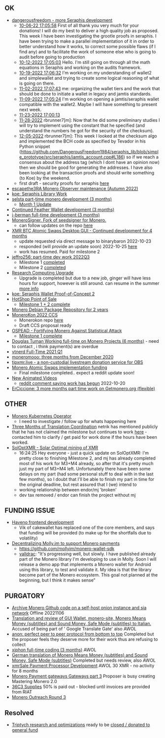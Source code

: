 ## OK
- [dangerousfreedom - more Seraphis development](https://ccs.getmonero.org/proposals/dangerousfreedom-Seraphis-audit-and-wallet.html)    
    - [10-06-22 17:05:58](https://github.com/monero-project/meta/issues/739#issuecomment-1270463283) <dangerousfreedom> First of all thank you very much for your donations! I will do my best to deliver a high quality job as proposed. This week I have been investigating the grootle proofs in seraphis. I have been trying to make a parallel implementation of it in order to better understand how it works, to correct some possible flaws (if I find any) and to facilitate the work of someone else who is going to audit before going to production
    - [10-12-2022 17:05:03](https://github.com/monero-project/meta/issues/740#issuecomment-1276549475) <dangerousfreedom> Hello. I'm still going on through all the math equations in Seraphis and working on the audits framework.
    - [10-19-2022 17:06:32](https://github.com/monero-project/meta/issues/743#issuecomment-1284379262) <dangerousfreedom> I'm working on my understanding of wallet2 and simplewallet and trying to create some logical reasoning of what is going on there.
    - [11-02-2022 17:07:43](https://github.com/monero-project/meta/issues/748#issuecomment-1301026349) <dangerousfreedom> me: organizing the wallet tiers and the work that should be done to initiate a wallet in legacy and jamtis standards.
    - [11-09-2022 17:05:24](https://github.com/monero-project/meta/issues/750#issuecomment-1309172744) <dangerousfreedom> I'm working on opening a jamtis/seraphis wallet compatible with the wallet2. Maybe I will have something to present next week.
    - [11-23-2022 17:00:13](https://libera.ems.host/_matrix/media/v3/download/libera.chat/ff9f9e2f3a12a791227ab1c48a8169162e0898f5)
    - [11-28-2022](https://github.com/monero-project/meta/issues/758#issuecomment-1329594860) <dangerousfreedom> rbrunner7[m]: Now that he did some preliminary studies I will try to implement using the constant that he specified (and understand the numbers he got for the security of the checksum).
    - [12-05-2022](https://github.com/monero-project/meta/issues/762#issuecomment-1338007193)<dangerousfreedom> rbrunner7[m]: This week I looked at the checksum algo and implemented the BCH code as specified by Tevador in his Python snippet (https://github.com/DangerousFreedom1984/seraphis_lib/blob/simple_prototype/src/seraphis/jamtis_account.cpp#L186) so if we reach a consensus about the address tag (which I dont have an opinion now) then we should be good for generating the addresses. I have also been looking at the transaction proofs and should write something (to Koe) by the weekend.
    - first draft - security proofs for seraphis [here](https://github.com/seraphis-migration/wallet3/issues/42)
- [escapethe3RA Monero Observer maintenance (Autumn 2022)](https://ccs.getmonero.org/proposals/escapethe3ra-monero-observer-maintenance-autumn-2022.html) 
- [koe: Seraphis Library Work](https://ccs.getmonero.org/proposals/seraphis-library-work.html)    
- [selsta part-time monero development (3 months)](https://ccs.getmonero.org/proposals/selsta-7.html)   
    - [Month 1 Update](https://repo.getmonero.org/monero-project/ccs-proposals/-/merge_requests/354#note_19807)
- [Continued Feather Wallet development (3 months)](https://ccs.getmonero.org/proposals/tobtoht-feather-dev-2022-1.html)    
- [j-berman full-time development (3 months)](https://ccs.getmonero.org/proposals/j-berman-3months-full-time-4.html)    
- [MoneroSigner. Fork of seedsigner for Monero.](https://ccs.getmonero.org/proposals/MoneroSigner.html) 
    - can follow updates on the repo [here](https://github.com/Monero-HackerIndustrial)   
- [XMR BTC Atomic Swaps Desktop GUI - Continued development for 4 months](https://ccs.getmonero.org/proposals/unstoppableswap-gui-2.html)  
  - update requested via direct message to binarybaron 2022-10-23  
  - responded (will provide an update soon) 2022-10-25 [here](https://repo.getmonero.org/monero-project/ccs-proposals/-/merge_requests/321#note_19187)
  - work has resumed. Paid for milestone 2
- [jeffro256: part-time dev work 2022Q3](https://ccs.getmonero.org/proposals/jeffro256-part-time-2022-q3.html)    
    - Milestone 1 [completed](https://repo.getmonero.org/monero-project/ccs-proposals/-/merge_requests/319#note_18761)
    - Milestone 2 [completed](https://repo.getmonero.org/monero-project/ccs-proposals/-/merge_requests/319#note_19590)
- [Research Computing Upgrade](https://ccs.getmonero.org/proposals/gingeropolous_zenith_storage.html) 
    - Upgrade is completed but due to a new job, ginger will have less hours for support, however is still around. can resume in the summer [more info](https://repo.getmonero.org/monero-project/ccs-proposals/-/merge_requests/317#note_19434)
- [koe: Seraphis Wallet Proof-of-Concept 2](https://ccs.getmonero.org/proposals/seraphis-wallet-poc-2.html)    
- [HotShop Point of Sale](https://ccs.getmonero.org/proposals/cryptogrampy-hotshop-dev.html)  
    - [Milestone 1 + 2 complete](https://repo.getmonero.org/monero-project/ccs-proposals/-/merge_requests/307#note_16613)
- [Monero Debian Package Repository for 2 years](https://ccs.getmonero.org/proposals/adrelanos-debian-package.html)    
- [MoneroKon 2022 CCS](https://ccs.getmonero.org/proposals/MoneroKon-2022-CCS.html)  
    - Monerokon repo [here](https://github.com/MoneroKon)
    - Draft CCS proposal ready
- [OSPEAD - Fortifying Monero Against Statistical Attack](https://ccs.getmonero.org/proposals/Rucknium-OSPEAD-Fortifying-Monero-Against-Statistical-Attack.html)    
    - [Milestone 1 complete](https://repo.getmonero.org/monero-project/ccs-proposals/-/merge_requests/255#note_18750)
- [Douglas Tuman Working full-time on Monero Projects (6 months)](https://ccs.getmonero.org/proposals/DTuman_6months_full-time_on_monero-projects.html) - need to contact , i think payment(s) are overdue       
- [vtnerd Full-Time 2021 Q1](https://ccs.getmonero.org/proposals/vtnerd-2021-q1.html)    
- [moneromooo: three months from December 2020](https://ccs.getmonero.org/proposals/mooo-2020-12.html)    
- [tipxmr.live - a non-custodial livestream donation service for OBS](https://ccs.getmonero.org/proposals/tipxmr.live.html)    
- [Monero Atomic Swaps implementation funding](https://ccs.getmonero.org/proposals/h4sh3d-atomic-swap-implementation.html) 
    - Final milestone completed.. expect a reddit update soon!   
- [New Animated Videos](https://ccs.getmonero.org/proposals/savandra-videos-for-monero.html)   
    - [reddit comment saying work has begun](https://www.reddit.com/r/Monero/comments/xgqfdd/monero_youtube_channel_video_about_p2pool/) 2022-10-20
- [ErCiccione: 3 more months part time work on Getmonero.org (flexible)](https://ccs.getmonero.org/proposals/erciccione-website7.html) 

## OTHER
- [Monero Kubernetes Operator](https://ccs.getmonero.org/proposals/utxobr-monero-k8s-operator.html)    
    - I need to investigate / follow up for whats happening here
- [Three Months of Translation Coordination](https://ccs.getmonero.org/proposals/netrik-translation-coordination-2.html) netrik has mentioned publicly that he has not claimed the milestone but continues to work [here](https://www.reddit.com/r/Monero/comments/x7bmzq/comment/io3c6wp/?utm_source=share&utm_medium=web2x&context=3) - contacted him to clarify / get paid for work done if the hours have been worked.
- [SolOptXMR - Solar Optimal mining of XMR](https://ccs.getmonero.org/proposals/soloptxmr-mj-endor-2022.html) 
    - 16:24:25 <merope> Hey everyone - just a quick update on SolOptXMR: I'm pretty close to finishing Milestone 2,
and mj has already completed most of his work for M3+M4 already, so after that it's pretty much just my part
of M3+M4 left. Unfortunately there have been some delays on my part (had some personal stuff to deal with in
the last few months), so I doubt that I'll be able to finish my part in time for the original deadline, but
rest assured that I (we) intend to
    - working relationship between endor/mj 'broken'
    - dev tax removed / endor can finish the project without mj
## FUNDING ISSUE
- [Haveno frontend development](https://ccs.getmonero.org/proposals/haveno-frontend.html)     
    - Vik of cakewallet has replaced one of the core members, and says that funding will be provided (to make up for the shortfalls due to volatility)
- [Decentralizing Molly.im to support Monero payments](https://ccs.getmonero.org/proposals/vd-molly-payments-stage1.html)  
    - https://github.com/mollyim/monero-wallet-sdk
    - [valldrac](https://libera.monerologs.net/monero-community/20221202#c171460): "It's progressing well, but slowly. I have published already part of the Monero library I'm developing to use in Molly. Soon I will release a demo app that implements a Monero wallet for Android using this library, to test and validate it. My idea is that the library become part of the Monero ecosystem. This goal not planned at the beginning, but I think it makes sense"

## PURGATORY
- [Archive Monero Github code on a self-host onion instance and sia network](https://ccs.getmonero.org/proposals/Archive-monero-code-in-uncensorable-way.html) Offline 20221106
- [Translation and review of GUI Wallet, monero-site, Monero Means Money (subtitles) and Sound Money, Safe Mode (subtitles) to Italian.](https://ccs.getmonero.org/staff91-Translation%20and%20review%20of%20GUI%20Wallet,%20monero-site,%20Monero%20Means%20Money%20(subtitles)%20and%20Sound%20Money,%20Safe%20Mode%20(subtitles)%20to%20Italian.html) Accused of being part of ' Google Translate Gate' also AWOL    
- [anon: perfect peer to peer protocol from bottom to top](https://ccs.getmonero.org/proposals/anon-perfect-peer-to-peer-protocol.html) Completed but the proposer feels they deserve more for their work thus are refusing to collect    
- [xiphon full-time coding (3 months)](https://ccs.getmonero.org/proposals/xiphon-7.html) AWOL      
- [German translation of Monero Means Money (subtitles) and Sound Money, Safe Mode (subtitles)](https://ccs.getmonero.org/proposals/wobole-german-translation-subtitles.html) Completed but needs review, also AWOL    
- [xmrSale Payment Processor Development](https://ccs.getmonero.org/proposals/xmrsale-2021.html) AWOL  30 XMR - no activity for 8 months      
- [Monero Payment gateways Gateways part 3](https://ccs.getmonero.org/proposals/serhack-monero-integrations-part-3.html) Proposer is busy creating Mastering Monero 2.0     
- [36C3 Supplies](https://ccs.getmonero.org/proposals/36c3.html) 50% is paid out - blocked until invoices are provided from RIAT    
- [Monero Outreach Round 3](https://ccs.getmonero.org/proposals/xmrhaelan-monero-outreach-round-3.html)  

## Resolved
- [Triptych research and optimizations](https://ccs.getmonero.org/proposals/cypherstack-sarang-triptych-research.html) ready to be [closed / donated to general fund](https://libera.monerologs.net/monero-community/20221007#c150566)
